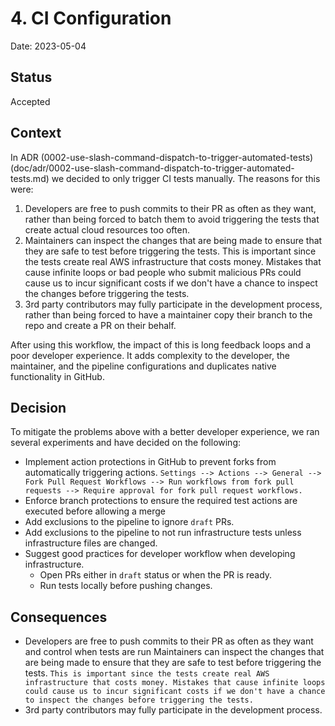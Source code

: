 # 4. CI Configuration

Date: 2023-05-04

## Status

Accepted

## Context

In ADR (0002-use-slash-command-dispatch-to-trigger-automated-tests)(doc/adr/0002-use-slash-command-dispatch-to-trigger-automated-tests.md) we decided to only trigger CI tests manually. The reasons for this were:

1. Developers are free to push commits to their PR as often as they want, rather than being forced to batch them to avoid triggering the tests that create actual cloud resources too often.
2. Maintainers can inspect the changes that are being made to ensure that they are safe to test before triggering the tests. This is important since the tests create real AWS infrastructure that costs money. Mistakes that cause infinite loops or bad people who submit malicious PRs could cause us to incur significant costs if we don't have a chance to inspect the changes before triggering the tests.
3. 3rd party contributors may fully participate in the development process, rather than being forced to have a maintainer copy their branch to the repo and create a PR on their behalf.

After using this workflow, the impact of this is long feedback loops and a poor developer experience. It adds complexity to the developer, the maintainer, and the pipeline configurations and duplicates native functionality in GitHub.

## Decision

To mitigate the problems above with a better developer experience, we ran several experiments and have decided on the following:

- Implement action protections in GitHub to prevent forks from automatically triggering actions.
`Settings --> Actions --> General --> Fork Pull Request Workflows --> Run workflows from fork pull requests --> Require approval for fork pull request workflows.`
- Enforce branch protections to ensure the required test actions are executed before allowing a merge
- Add exclusions to the pipeline to ignore `draft` PRs.
- Add exclusions to the pipeline to not run infrastructure tests unless infrastructure files are changed.
- Suggest good practices for developer workflow when developing infrastructure.
  - Open PRs either in `draft` status or when the PR is ready.
  - Run tests locally before pushing changes.

## Consequences

- Developers are free to push commits to their PR as often as they want and control when tests are run
Maintainers can inspect the changes that are being made to ensure that they are safe to test before triggering the tests. `This is important since the tests create real AWS infrastructure that costs money. Mistakes that cause infinite loops could cause us to incur significant costs if we don't have a chance to inspect the changes before triggering the tests.`
- 3rd party contributors may fully participate in the development process.
